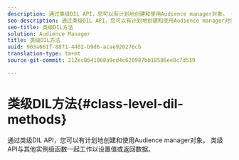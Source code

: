 ```yaml
---
description: 通过类级DIL API，您可以有计划地创建和使用Audience manager对象。 类级API与其他实例级函数一起工作以设置值或返回数据。
seo-description: 通过类级DIL API，您可以有计划地创建和使用Audience manager对象。 类级API与其他实例级函数一起工作以设置值或返回数据。
seo-title: 类级DIL方法
solution: Audience Manager
title: 类级DIL方法
uuid: 903a661f-8871-4402-b9d6-acae920276cb
translation-type: tm+mt
source-git-commit: 212ec8641068a9ed4c620987bb18586ee8c7d519

---
```



# 类级DIL方法{#class-level-dil-methods}

通过类级DIL API，您可以有计划地创建和使用Audience manager对象。 类级API与其他实例级函数一起工作以设置值或返回数据。

<!-- 

c_dil_overview.xml

 -->

